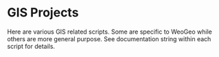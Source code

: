 GIS Projects
===

Here are various GIS related scripts. Some are specific to WeoGeo while others are more general purpose. See documentation string within each script for details.
